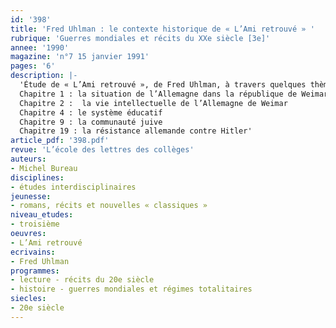 ```yaml
---
id: '398'
title: 'Fred Uhlman : le contexte historique de « L’Ami retrouvé » '
rubrique: 'Guerres mondiales et récits du XXe siècle [3e]'
annee: '1990'
magazine: 'n°7 15 janvier 1991'
pages: '6'
description: |-
  'Étude de « L’Ami retrouvé », de Fred Uhlman, à travers quelques thèmes historiques…
  Chapitre 1 : la situation de l’Allemagne dans la république de Weimar
  Chapitre 2 :  la vie intellectuelle de l’Allemagne de Weimar
  Chapitre 4 : le système éducatif
  Chapitre 9 : la communauté juive
  Chapitre 19 : la résistance allemande contre Hitler'
article_pdf: '398.pdf'
revue: 'L’école des lettres des collèges'
auteurs:
- Michel Bureau
disciplines:
- études interdisciplinaires
jeunesse:
- romans, récits et nouvelles « classiques »
niveau_etudes:
- troisième
oeuvres:
- L’Ami retrouvé
ecrivains:
- Fred Uhlman
programmes:
- lecture - récits du 20e siècle
- histoire - guerres mondiales et régimes totalitaires
siecles:
- 20e siècle
---
```

